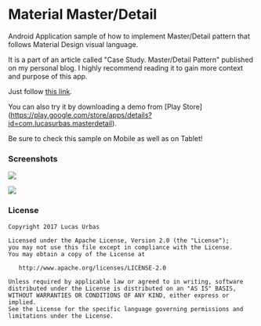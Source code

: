 # Material Master/Detail

Android Application sample of how to implement Master/Detail pattern that follows Material Design visual language.

It is a part of an article called "Case Study. Master/Detail Pattern" published on my personal blog. I highly recommend reading it to gain more context and purpose of this app. 

Just follow [this link](http://goo.gl/ex8MVd).

You can also try it by downloading a demo from [Play Store] (https://play.google.com/store/apps/details?id=com.lucasurbas.masterdetail).

Be sure to check this sample on Mobile as well as on Tablet!

### Screenshots

![](https://github.com/lurbas/MaterialMasterDetail/blob/master/readme/tablet_iso.png)

![](https://github.com/lurbas/MaterialMasterDetail/blob/master/readme/mobile_iso.png)

### License

    Copyright 2017 Lucas Urbas

    Licensed under the Apache License, Version 2.0 (the "License");
    you may not use this file except in compliance with the License.
    You may obtain a copy of the License at

       http://www.apache.org/licenses/LICENSE-2.0

    Unless required by applicable law or agreed to in writing, software
    distributed under the License is distributed on an "AS IS" BASIS,
    WITHOUT WARRANTIES OR CONDITIONS OF ANY KIND, either express or implied.
    See the License for the specific language governing permissions and
    limitations under the License.
